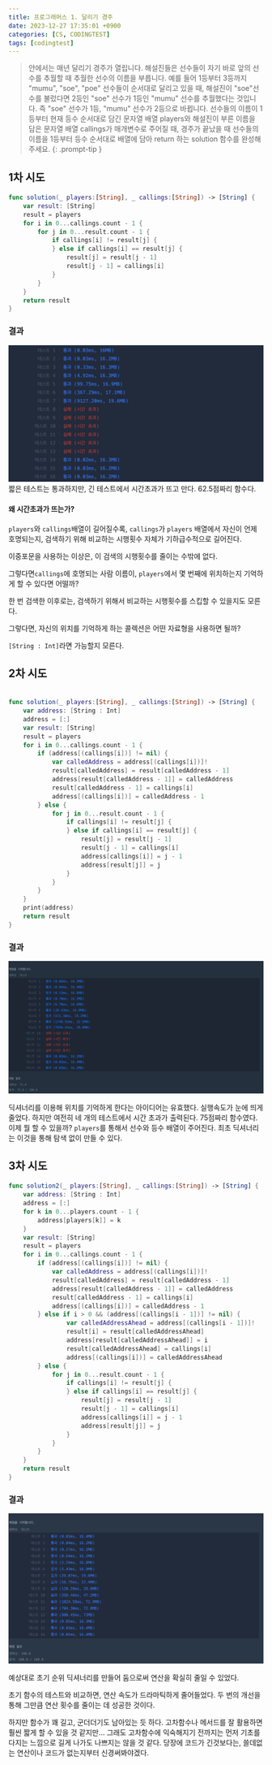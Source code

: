 ```yaml
---
title: 프로그래머스 1. 달리기 경주
date: 2023-12-27 17:35:01 +0900
categories: [CS, CODINGTEST]
tags: [codingtest]
---
```


>얀에서는 매년 달리기 경주가 열립니다. 해설진들은 선수들이 자기 바로 앞의 선수를 추월할 때 추월한 선수의 이름을 부릅니다. 예를 들어 1등부터 3등까지 "mumu", "soe", "poe" 선수들이 순서대로 달리고 있을 때, 해설진이 "soe"선수를 불렀다면 2등인 "soe" 선수가 1등인 "mumu" 선수를 추월했다는 것입니다. 즉 "soe" 선수가 1등, "mumu" 선수가 2등으로 바뀝니다.
선수들의 이름이 1등부터 현재 등수 순서대로 담긴 문자열 배열 players와 해설진이 부른 이름을 담은 문자열 배열 callings가 매개변수로 주어질 때, 경주가 끝났을 때 선수들의 이름을 1등부터 등수 순서대로 배열에 담아 return 하는 solution 함수를 완성해주세요.
{: .prompt-tip }

## 1차 시도
```swift
func solution(_ players:[String], _ callings:[String]) -> [String] {
    var result: [String]
    result = players
    for i in 0...callings.count - 1 {
        for j in 0...result.count - 1 {
            if callings[i] != result[j] {
            } else if callings[i] == result[j] {
                result[j] = result[j - 1]
                result[j - 1] = callings[i]
            }
        }
    }
    return result
}
```

### 결과
![image](/assets/img/racing_1st_result.JPG)
짧은 테스트는 통과하지만, 긴 테스트에서 시간초과가 뜨고 만다. 62.5점짜리 함수다.
#### 왜 시간초과가 뜨는가?
`players`와 `callings`배열이 길어질수록, `callings`가 `players` 배열에서 자신이 언제 호명되는지, 검색하기 위해 비교하는 시행횟수 자체가 기하급수적으로 길어진다.

이중포문을 사용하는 이상은, 이 검색의 시행횟수를 줄이는 수밖에 없다.

그렇다면`callings`에 호명되는 사람 이름이, `players`에서 몇 번째에 위치하는지 기억하게 할 수 있다면 어떨까?

한 번 검색한 이후로는, 검색하기 위해서 비교하는 시행횟수를 스킵할 수 있을지도 모른다.

그렇다면, 자신의 위치를 기억하게 하는 콜렉션은 어떤 자료형을 사용하면 될까?

`[String : Int]`라면 가능할지 모른다.

## 2차 시도

```swift

func solution(_ players:[String], _ callings:[String]) -> [String] {
    var address: [String : Int]
    address = [:]
    var result: [String]
    result = players		
    for i in 0...callings.count - 1 {
        if (address[(callings[i])] != nil) {
            var calledAddress = address[(callings[i])]!
            result[calledAddress] = result[calledAddress - 1]
            address[result[calledAddress - 1]] = calledAddress
            result[calledAddress - 1] = callings[i]
            address[(callings[i])] = calledAddress - 1
        } else {
            for j in 0...result.count - 1 {
                if callings[i] != result[j] {
                } else if callings[i] == result[j] {
                    result[j] = result[j - 1]
                    result[j - 1] = callings[i]
                    address[callings[i]] = j - 1
                    address[result[j]] = j
                }
            }
        }
    }
    print(address)
    return result
}
```

### 결과
![image](/assets/img/racing_2nd_result.png)

딕셔너리를 이용해 위치를 기억하게 한다는 아이디어는 유효했다. 실행속도가 눈에 띄게 줄었다.
하지만 여전히 네 개의 테스트에서 시간 초과가 출력된다. 75점짜리 함수였다.
이제 뭘 할 수 있을까?
`players`를 통해서 선수와 등수 배열이 주어진다. 최초 딕셔너리는 이것을 통해 탐색 없이 만들 수 있다.

## 3차 시도

```swift
func solution2(_ players:[String], _ callings:[String]) -> [String] {
    var address: [String : Int]
    address = [:]
    for k in 0...players.count - 1 {
        address[players[k]] = k
    }
    var result: [String]
    result = players
    for i in 0...callings.count - 1 {
        if (address[(callings[i])] != nil) {
            var calledAddress = address[(callings[i])]! 
            result[calledAddress] = result[calledAddress - 1]
            address[result[calledAddress - 1]] = calledAddress
            result[calledAddress - 1] = callings[i]
            address[(callings[i])] = calledAddress - 1
        } else if i > 0 && (address[(callings[i - 1])] != nil) {
                var calledAddressAhead = address[(callings[i - 1])]! 
                result[i] = result[calledAddressAhead]
                address[result[calledAddressAhead]] = i
                result[calledAddressAhead] = callings[i]
                address[(callings[i])] = calledAddressAhead
        } else {
            for j in 0...result.count - 1 {
                if callings[i] != result[j] {
                } else if callings[i] == result[j] {
                    result[j] = result[j - 1]
                    result[j - 1] = callings[i]
                    address[callings[i]] = j - 1
                    address[result[j]] = j
                }
            }
        }
    }
    return result
}
```

### 결과
![image](/assets/img/racing_3rd_result.png)

예상대로 초기 순위 딕셔너리를 만들어 둠으로써 연산을 확실히 줄일 수 있었다.

초기 함수의 테스트와 비교하면, 연산 속도가 드라마틱하게 줄어들었다. 두 번의 개선을 통해 그만큼 연산 횟수를 줄이는 데 성공한 것이다.

하지만 함수가 꽤 길고, 군더더기도 남아있는 듯 하다. 고차함수나 메서드를 잘 활용하면 훨씬 짧게 할 수 있을 것 같지만... 그래도 고차함수에 익숙해지기 전까지는 먼저 기초를 다지는 느낌으로 길게 나가도 나쁘지는 않을 것 같다. 당장에 코드가 긴것보다는, 쓸데없는 연산이나 코드가 없는지부터 신경써봐야겠다.